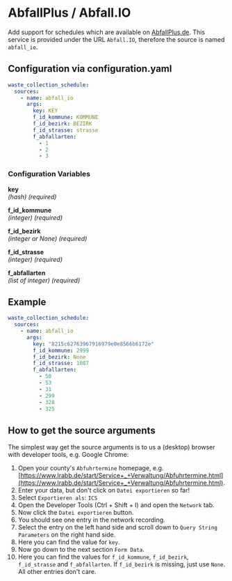 # AbfallPlus / Abfall.IO

Add support for schedules which are available on [AbfallPlus.de](https://abfallplus.de). This service is provided under the URL `Abfall.IO`, therefore the source is named `abfall_io`.

## Configuration via configuration.yaml

```yaml
waste_collection_schedule:
  sources:
    - name: abfall_io
      args:
        key: KEY
        f_id_kommune: KOMMUNE
        f_id_bezirk: BEZIRK
        f_id_strasse: strasse
        f_abfallarten:
          - 1
          - 2
          - 3
```

### Configuration Variables

**key**<br>
*(hash) (required)*

**f_id_kommune**<br>
*(integer) (required)*

**f_id_bezirk**<br>
*(integer or None) (required)*

**f_id_strasse**<br>
*(integer) (required)*

**f_abfallarten**<br>
*(list of integer) (required)*

## Example

```yaml
waste_collection_schedule:
  sources:
    - name: abfall_io
      args:
        key: "8215c62763967916979e0e8566b6172e"
        f_id_kommune: 2999
        f_id_bezirk: None
        f_id_strasse: 1087
        f_abfallarten:
          - 50
          - 53
          - 31
          - 299
          - 328
          - 325
```

## How to get the source arguments

The simplest way get the source arguments is to us a (desktop) browser with developer tools, e.g. Google Chrome:

1. Open your county's `Abfuhrtermine` homepage, e.g. [https://www.lrabb.de/start/Service+_+Verwaltung/Abfuhrtermine.html](https://www.lrabb.de/start/Service+_+Verwaltung/Abfuhrtermine.html).
2. Enter your data, but don't click on `Datei exportieren` so far!
3. Select `Exportieren als`: `ICS`
4. Open the Developer Tools (Ctrl + Shift + I) and open the `Network` tab.
5. Now click the `Datei exportieren` button.
6. You should see one entry in the network recording.
7. Select the entry on the left hand side and scroll down to `Query String Parameters` on the right hand side.
8. Here you can find the value for `key`.
9. Now go down to the next section `Form Data`.
10. Here you can find the values for `f_id_kommune`, `f_id_bezirk`, `f_id_strasse` and `f_abfallarten`. If `f_id_bezirk` is missing, just use `None`. All other entries don't care.
